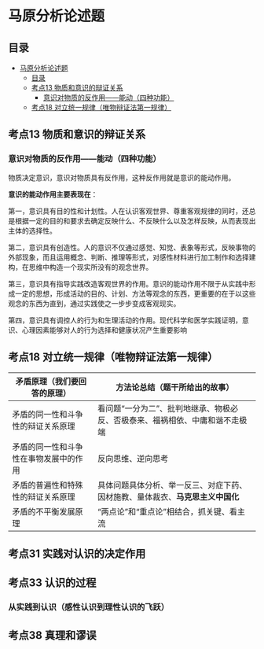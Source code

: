 # 马原分析论述题

## 目录
- [马原分析论述题](#马原分析论述题)
  - [目录](#目录)
  - [考点13 物质和意识的辩证关系](#考点13-物质和意识的辩证关系)
    - [意识对物质的反作用——能动（四种功能）](#意识对物质的反作用能动四种功能)
  - [考点18 对立统一规律（唯物辩证法第一规律）](#考点18-对立统一规律唯物辩证法第一规律)


## 考点13 物质和意识的辩证关系

### 意识对物质的反作用——能动（四种功能）

物质决定意识，意识对物质具有反作用，这种反作用就是意识的能动作用。

**意识的能动作用主要表现在**：

第一，意识具有目的性和计划性。人在认识客观世界、尊重客观规律的同时，还总是根据一定的目的和要求去确定反映什么、不反映什么以及怎样反映，从而表现出主体的选择性。

第二，意识具有创造性。人的意识不仅通过感觉、知觉、表象等形式，反映事物的外部现象，而且运用概念、判断、推理等形式，对感性材料进行加工制作和选择建构，在思维中构造一个现实所没有的观念世界。

第三，意识具有指导实践改造客观世界的作用。意识的能动作用不限于从实践中形成一定的思想，形成活动的目的、计划、方法等观念的东西，更重要的在于以这些观念的东西为直到，通过实践使之一步步变成客观现实。

第四，意识具有调控人的行为和生理活动的作用。现代科学和医学实践证明，意识、心理因素能够对人的行为选择和健康状况产生重要影响



## 考点18 对立统一规律（唯物辩证法第一规律）

| 矛盾原理（我们要回答的原理）      | 方法论总结（题干所给出的故事）                           |
| ------------------- | ----------------------------------------- |
| 矛盾的同一性和斗争性的辩证关系原理   | 看问题“一分为二”、批判地继承、物极必反、否极泰来、福祸相依、中庸和谐不走极端   |
| 矛盾的同一性和斗争性在事物发展中的作用 | 反向思维、逆向思考                                 |
| 矛盾的普遍性和特殊性的辩证关系原理   | 具体问题具体分析、举一反三、对症下药、因材施教、量体裁衣、**马克思主义中国化** |
| 矛盾的不平衡发展原理          | “两点论”和“重点论”相结合，抓关键、看主流                    |

## 考点31 实践对认识的决定作用
## 考点33 认识的过程
### 从实践到认识（感性认识到理性认识的飞跃）
## 考点38 真理和谬误